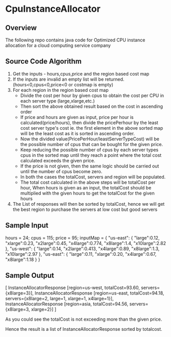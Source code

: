 # CpuInstanceAllocator

## Overview
The following repo contains java code for Optimized CPU instance allocation for a cloud computing service company

## Source Code Algorithm

1. Get the inputs - hours,cpus,price and the region based cost map
2. If the inputs are invalid an empty list will be returned. (hours<0,cpus<0,price<0 or costmap is empty)
3. For each region in the region based cost map
     * Divide the cost per hour by given cpus to obtain the cost per CPU in each server type (large,xlarge,etc.)
     * Then sort the above obtained result based on the cost in ascending order
     * If price and hours are given as input, price per hour is calculated(price/hours), then divide the pricePerhour by the least cost server type's cost
       ie. the first element in the above sorted map will be the least cost as it is sorted in ascending order.
     * Now the divided value(PricePerHour/leastServerTypeCost) will be the possible number of cpus that can be bought for the given price.
     * Keep reducing the possible number of cpus by each server types cpus in the sorted map until they reach a point where the total cost calculated exceeds the given price.
     * If the price is not given, then the same logic should be carried out until the number of cpus become zero.
     * In both the cases the totalCost, servers and region will be populated. 
     * The total cost calculated in the above steps will be totalCost per hour, When hours is given as an input, the totalCost should be multiplied with the given hours to get the totalCost for the given hours
4. The List of responses will then be sorted by totalCost, hence we will get the best region to purchase the servers at low cost but good servers


## Sample Input

hours = 24;
cpus = 115;
price = 95;
inputMap = 
{ 
  "us-east": {
     "large":0.12,
     "xlarge":0.23,
     "x2large":0.45,
     "x4large":0.774,
     "x8large":1.4,
     "x10large":2.82
   },
   "us-west": {
     "large":0.14,
     "x2large":0.413,
     "x4large":0.89,
     "x8large":1.3,
     "x10large":2.97
   },
   "us-east": {
     "large":0.11,
     "xlarge":0.20,
     "x4large":0.67,
     "x8large":1.18
   }
}

## Sample Output

[
InstanceAllocatorResponse [region=us-west, totalCost=93.60, servers={x8large=3}],
InstanceAllocatorResponse [region=us-east, totalCost=94.18, servers={x8large=2, large=1, xlarge=1, x4large=1}],
InstanceAllocatorResponse [region=asia, totalCost=94.56, servers={x8large=3, xlarge=2}]
]

As you could see the totalCost is not exceeding more than the given price.

Hence the result is a list of InstanceAllocatorResponse sorted by totalcost.

